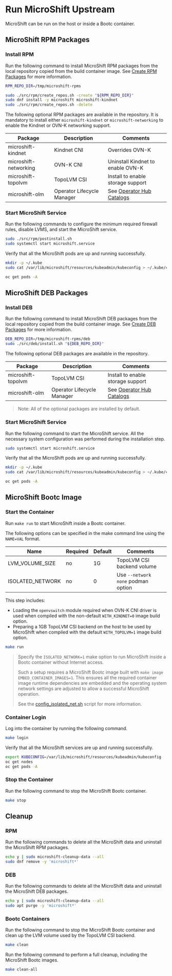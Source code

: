 # Run MicroShift Upstream

MicroShift can be run on the host or inside a Bootc container.

## MicroShift RPM Packages

### Install RPM

Run the following command to install MicroShift RPM packages from the local
repository copied from the build container image.
See [Create RPM Packages](../docs/build.md#create-rpm-packages) for more information.

```bash
RPM_REPO_DIR=/tmp/microshift-rpms

sudo ./src/rpm/create_repos.sh -create "${RPM_REPO_DIR}"
sudo dnf install -y microshift microshift-kindnet
sudo ./src/rpm/create_repos.sh -delete
```

The following optional RPM packages are available in the repository. It is
mandatory to install either `microshift-kindnet` or `microshift-networking`
to enable the Kindnet or OVN-K networking support.

| Package               | Description                | Comments |
|-----------------------|----------------------------|----------|
| microshift-kindnet    | Kindnet CNI                | Overrides OVN-K |
| microshift-networking | OVN-K CNI                  | Uninstall Kindnet to enable OVN-K |
| microshift-topolvm    | TopoLVM CSI                | Install to enable storage support |
| microshift-olm        | Operator Lifecycle Manager | See [Operator Hub Catalogs](https://okd.io/docs/operators/) |

### Start MicroShift Service

Run the following commands to configure the minimum required firewall rules,
disable LVMS, and start the MicroShift service.

```bash
sudo ./src/rpm/postinstall.sh
sudo systemctl start microshift.service
```

Verify that all the MicroShift pods are up and running successfully.

```bash
mkdir -p ~/.kube
sudo cat /var/lib/microshift/resources/kubeadmin/kubeconfig > ~/.kube/config

oc get pods -A
```

## MicroShift DEB Packages

### Install DEB

Run the following command to install MicroShift DEB packages from the local
repository copied from the build container image.
See [Create DEB Packages](../docs/build.md#create-deb-packages) for more information.

```bash
DEB_REPO_DIR=/tmp/microshift-rpms/deb
sudo ./src/deb/install.sh "${DEB_REPO_DIR}"
```

The following optional DEB packages are available in the repository.

| Package            | Description                | Comments |
|--------------------|----------------------------|----------|
| microshift-topolvm | TopoLVM CSI                | Install to enable storage support |
| microshift-olm     | Operator Lifecycle Manager | See [Operator Hub Catalogs](https://okd.io/docs/operators/) |

> Note: All of the optional packages are installed by default.

### Start MicroShift Service

Run the following command to start the MicroShift service. All the necessary system
configuration was performed during the installation step.

```bash
sudo systemctl start microshift.service
```

Verify that all the MicroShift pods are up and running successfully.

```bash
mkdir -p ~/.kube
sudo cat /var/lib/microshift/resources/kubeadmin/kubeconfig > ~/.kube/config

oc get pods -A
```

## MicroShift Bootc Image

### Start the Container

Run `make run` to start MicroShift inside a Bootc container.

The following options can be specified in the make command line using the `NAME=VAL` format.

| Name              | Required | Default  | Comments
|-------------------|----------|----------|---------
| LVM_VOLUME_SIZE   | no       | 1G       | TopoLVM CSI backend volume
| ISOLATED_NETWORK  | no       | 0        | Use `--network none` podman option

This step includes:
* Loading the `openvswitch` module required when OVN-K CNI driver is used
  when compiled with the non-default `WITH_KINDNET=0` image build option.
* Preparing a 1GB TopoLVM CSI backend on the host to be used by MicroShift when
  compiled with the default `WITH_TOPOLVM=1` image build option.

```bash
make run
```

> Specify the `ISOLATED_NETWORK=1` make option to run MicroShift inside a Bootc
> container without Internet access.
>
> Such a setup requires a MicroShift Bootc image built with `make image EMBED_CONTAINER_IMAGES=1`.
> This ensures all the required container image runtime dependencies are embedded
> and the operating system network settings are adjusted to allow a successful
> MicroShift operation.
>
> See the [config_isolated_net.sh](../src/config_isolated_net.sh) script for more
> information.

### Container Login

Log into the container by running the following command.

```bash
make login
```

Verify that all the MicroShift services are up and running successfully.

```bash
export KUBECONFIG=/var/lib/microshift/resources/kubeadmin/kubeconfig
oc get nodes
oc get pods -A
```

### Stop the Container

Run the following command to stop the MicroShift Bootc container.

```bash
make stop
```

## Cleanup

### RPM

Run the following commands to delete all the MicroShift data and uninstall the
MicroShift RPM packages.

```bash
echo y | sudo microshift-cleanup-data --all
sudo dnf remove -y 'microshift*'
```

### DEB

Run the following commands to delete all the MicroShift data and uninstall the
MicroShift DEB packages.

```bash
echo y | sudo microshift-cleanup-data --all
sudo apt purge -y 'microshift*'
```

### Bootc Containers

Run the following command to stop the MicroShift Bootc container and
clean up the LVM volume used by the TopoLVM CSI backend.

```bash
make clean
```

Run the following command to perform a full cleanup, including the
MicroShift Bootc images.

```bash
make clean-all
```
